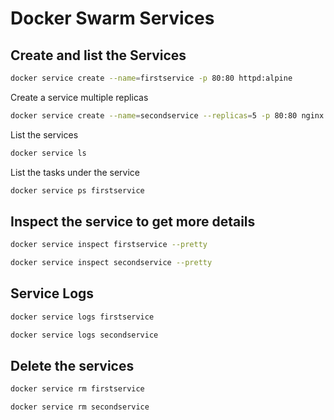 # Docker Swarm Services 

## Create and list the Services

```bash
docker service create --name=firstservice -p 80:80 httpd:alpine
```

Create a service multiple replicas

```bash
docker service create --name=secondservice --replicas=5 -p 80:80 nginx
```

List the services

```bash
docker service ls
```

List the tasks under the service

```bash
docker service ps firstservice
```

## Inspect the service to get more details 

```bash
docker service inspect firstservice --pretty
```

```bash
docker service inspect secondservice --pretty
```

## Service Logs 

```bash
docker service logs firstservice
```

```bash
docker service logs secondservice
```

## Delete the services 

```bash
docker service rm firstservice
```

```bash
docker service rm secondservice
```
